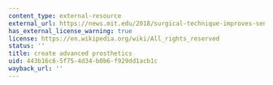 ```yaml
---
content_type: external-resource
external_url: https://news.mit.edu/2018/surgical-technique-improves-sensation-control-prosthetic-limb-0530
has_external_license_warning: true
license: https://en.wikipedia.org/wiki/All_rights_reserved
status: ''
title: create advanced prosthetics
uid: 443b16c6-5f75-4d34-b0b6-f929dd1acb1c
wayback_url: ''
---
```

